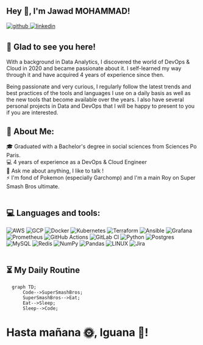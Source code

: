 ## Hey 👋, I'm Jawad MOHAMMAD!  
  

<a href="https://github.com/JawadMohammad77" target="_blank">
<img src=https://img.shields.io/badge/github-%2324292e.svg?&style=for-the-badge&logo=github&logoColor=white alt=github style="margin-bottom: 5px;" />
</a>
<a href="https://www.linkedin.com/in/jawad-m-1192b8317/" target="_blank">
<img src=https://img.shields.io/badge/linkedin-%231E77B5.svg?&style=for-the-badge&logo=linkedin&logoColor=white alt=linkedin style="margin-bottom: 5px;" />
</a>



## 👀 Glad to see you here!  
With a background in Data Analytics, I discovered the world of DevOps & Cloud in 2020 and became passionate about it. I self-learned my way through it and have acquired 4 years of experience since then.

Being passionate and very curious, I regularly follow the latest trends and best practices of the tools and languages I use on a daily basis as well as the new tools that become available over the years. I also have several personal projects in Data and DevOps that I will be happy to present to you if you are interested.

## 💫 About Me:
🎓 Graduated with a Bachelor's degree in social sciences from Sciences Po Paris.<br>💻 4 years of experience as a DevOps & Cloud Engineer<br> 💬 Ask me about anything, I like to talk !<br> ⚡ I'm fond of Pokemon (especially Garchomp) and I'm a main Roy on Super Smash Bros ultimate.
</br>
</br>


## 💻 Languages and tools:
![AWS](https://img.shields.io/badge/AWS-%23FF9900.svg?style=for-the-badge&logo=amazon-aws&logoColor=white) ![GCP](https://img.shields.io/badge/GCP-%234285F4.svg?style=for-the-badge&logo=google-cloud&logoColor=white)
 ![Docker](https://img.shields.io/badge/docker-%230db7ed.svg?style=for-the-badge&logo=docker&logoColor=white) ![Kubernetes](https://img.shields.io/badge/kubernetes-%23326ce5.svg?style=for-the-badge&logo=kubernetes&logoColor=white) ![Terraform](https://img.shields.io/badge/terraform-%235835CC.svg?style=for-the-badge&logo=terraform&logoColor=white) ![Ansible](https://img.shields.io/badge/ansible-%231A1918.svg?style=for-the-badge&logo=ansible&logoColor=white) ![Grafana](https://img.shields.io/badge/Grafana-%23F46800.svg?style=for-the-badge&logo=grafana&logoColor=white) ![Prometheus](https://img.shields.io/badge/Prometheus-E6522C.svg?style=for-the-badge&logo=prometheus&logoColor=white)
 ![GitHub Actions](https://img.shields.io/badge/GitHub%20Actions-%232671E5.svg?style=for-the-badge&logo=githubactions&logoColor=white) ![GitLab CI](https://img.shields.io/badge/GitLab%20CI-%23181717.svg?style=for-the-badge&logo=gitlab&logoColor=white) ![Python](https://img.shields.io/badge/python-3670A0?style=for-the-badge&logo=python&logoColor=ffdd54)  ![Postgres](https://img.shields.io/badge/postgres-%23316192.svg?style=for-the-badge&logo=postgresql&logoColor=white) ![MySQL](https://img.shields.io/badge/mysql-%2300f.svg?style=for-the-badge&logo=mysql&logoColor=white) ![Redis](https://img.shields.io/badge/redis-%23DD0031.svg?style=for-the-badge&logo=redis&logoColor=white) ![NumPy](https://img.shields.io/badge/numpy-%23013243.svg?style=for-the-badge&logo=numpy&logoColor=white) ![Pandas](https://img.shields.io/badge/pandas-%23150458.svg?style=for-the-badge&logo=pandas&logoColor=white) ![LINUX](https://img.shields.io/badge/Linux-FCC624?style=for-the-badge&logo=linux&logoColor=black)  ![Jira](https://img.shields.io/badge/jira-%230A0FFF.svg?style=for-the-badge&logo=jira&logoColor=white) </br>
</br>
<!-- Proudly created with GPRM ( https://gprm.itsvg.in ) -->


## ⏳ My Daily Routine  
```mermaid
  graph TD;
      Code-->SuperSmashBros;
      SuperSmashBros-->Eat;
      Eat-->Sleep;
      Sleep-->Code;
```

# Hasta mañana 🌞, Iguana 🦎!
